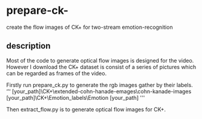 # prepare-ck-
create the flow images of CK+ for two-stream emotion-recognition
## description
Most of the code to generate optical flow images is designed for the video. However I download the CK+ dataset is consist of a series of pictures which can be regarded as frames of the video.

Firstly run prepare_ck.py to generate the rgb images gather by their labels.
‘’‘
[your_path]\CK+\extended-cohn-hanade-emages\cohn-kanade-images
[your_path]\CK+\Emotion_labels\Emotion
[your_path]
'''

Then extract_flow.py is to generate optical flow images for CK+.
